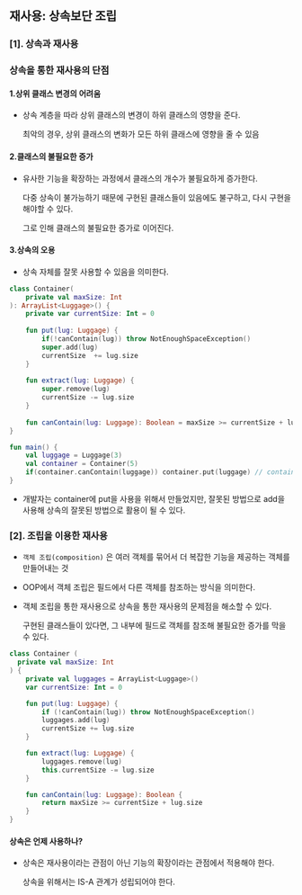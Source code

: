 ## 재사용: 상속보단 조립

### [1]. 상속과 재사용

### 상속을 통한 재사용의 단점

#### 1.상위 클래스 변경의 어려움

- 상속 계층을 따라 상위 클래스의 변경이 하위 클래스의 영향을 준다.

  최악의 경우, 상위 클래스의 변화가 모든 하위 클래스에 영향을 줄 수 있음

#### 2.클래스의 불필요한 증가

- 유사한 기능을 확장하는 과정에서 클래스의 개수가 불필요하게 증가한다.

  다중 상속이 불가능하기 때문에 구현된 클래스들이 있음에도 불구하고, 다시 구현을 해야할 수 있다.

  그로 인해 클래스의 불필요한 증가로 이어진다.

#### 3.상속의 오용

- 상속 자체를 잘못 사용할 수 있음을 의미한다.

```kotlin
class Container(
    private val maxSize: Int
): ArrayList<Luggage>() {
    private var currentSize: Int = 0
    
    fun put(lug: Luggage) {
        if(!canContain(lug)) throw NotEnoughSpaceException()
        super.add(lug)
        currentSize  += lug.size
    }
    
    fun extract(lug: Luggage) {
        super.remove(lug)
        currentSize -= lug.size
    }
    
    fun canContain(lug: Luggage): Boolean = maxSize >= currentSize + lug.size
}

fun main() {
    val luggage = Luggage(3)
    val container = Container(5)
    if(container.canContain(luggage)) container.put(luggage) // container.add(luggage)
}
```

- 개발자는 container에 put을 사용을 위해서 만들었지만, 잘못된 방법으로 add을 사용해 상속의 잘못된 방법으로 활용이 될 수 있다.

### [2]. 조립을 이용한 재사용

- `객체 조립(composition)` 은 여러 객체를 묶어서 더 복잡한 기능을 제공하는 객체를 만들어내는 것

- OOP에서 객체 조립은 필드에서 다른 객체를 참조하는 방식을 의미한다.

- 객체 조립을 통한 재사용으로 상속을 통한 재사용의 문제점을 해소할 수 있다.

  구현된 클래스들이 있다면, 그 내부에 필드로 객체를 참조해 불필요한 증가를 막을 수 있다.
  
```kotlin
class Container (
  private val maxSize: Int
) {
    private val luggages = ArrayList<Luggage>()
    var currentSize: Int = 0

    fun put(lug: Luggage) {
        if (!canContain(lug)) throw NotEnoughSpaceException()
        luggages.add(lug)
        currentSize += lug.size
    }

    fun extract(lug: Luggage) {
        luggages.remove(lug)
        this.currentSize -= lug.size
    }

    fun canContain(lug: Luggage): Boolean {
        return maxSize >= currentSize + lug.size
    }
}
```

#### 상속은 언제 사용하나?

- 상속은 재사용이라는 관점이 아닌 기능의 확장이라는 관점에서 적용해야 한다.

  상속을 위해서는 IS-A 관계가 성립되어야 한다.
